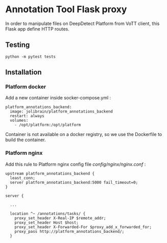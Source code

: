 # Annotation Tool Flask proxy

In order to manipulate files on DeepDetect Platform from VoTT client, this
Flask app define HTTP routes.

## Testing

```
python -m pytest tests
```

## Installation

### Platform docker

Add a new container inside socker-compose.yml :

```
platform_annotations_backend:
  image: jolibrain/platform_annotations_backend
  restart: always
  volumes:
    - /opt/platform:/opt/platform
```

Container is not available on a docker registry, so we use the Dockerfile to
build the container.

### Platform nginx

Add this rule to Platform nginx config file *config/nginx/nginx.conf* :

```
upstream platform_annotations_backend {
  least_conn;
  server platform_annotations_backend:5000 fail_timeout=0;
}

server {

  ...

  location ^~ /annotations/tasks/ {
    proxy_set_header X-Real-IP $remote_addr;
    proxy_set_header Host $host;
    proxy_set_header X-Forwarded-For $proxy_add_x_forwarded_for;
    proxy_pass http://platform_annotations_backend/;
  }
```
